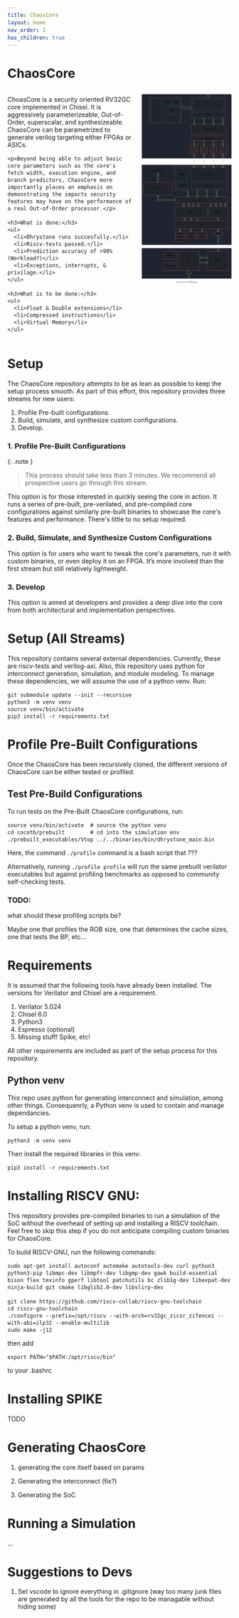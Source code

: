 ```yaml
---
title: ChaosCore
layout: home
nav_order: 1
has_children: true
---
```



# ChaosCore

<div style="display: flex; align-items: flex-start;">
  <div style="flex: 1; padding-right: 20px;">
    <p>ChoasCore is a security oriented RV32GC core implemented in Chisel. It is aggressively parameterizeable, Out-of-Order, superscalar, and synthesizeable.  ChaosCore can be parametrized to generate verilog targeting either FPGAs or ASICs.</p>

    <p>Beyond being able to adjust basic core parameters such as the core's fetch width, execution engine, and branch predictors, ChaosCore more importantly places an emphasis on demonstrating the impacts security features may have on the performance of a real Out-of-Order processor.</p>

    <h3>What is done:</h3>
    <ul>
      <li>Dhrystone runs succesfully.</li>
      <li>Riscv-tests passed.</li>
      <li>Prediction accuracy of >90% (Workload?)</li>
      <li>Exceptions, interrupts, & privilage.</li>
    </ul>

    <h3>What is to be done:</h3>
    <ul>
      <li>Float & Double extensions</li>
      <li>Compressed instructions</li>
      <li>Virtual Memory</li>
    </ul>

  </div>

  <div style="max-width: 40%;">
    <img src="drawio/Core.drawio.svg" style="max-width: 100%;"/>
  </div>
</div>



# Setup
The ChaosCore repository attempts to be as lean as possible to keep the setup process smooth. As part of this effort, this repository provides three streams for new users:

1. Profile Pre-built configurations.
2. Build, simulate, and synthesize custom configurations.
3. Develop. 


### 1. Profile Pre-Built Configurations

{: .note }
> This process should take less than 3 minutes. We recommend all prospective users go through this stream.

This option is for those interested in quickly seeing the core in action. It runs a series of pre-built, pre-verilated, and pre-compiled core configurations against similarly pre-built binaries to showcase the core's features and performance. There's little to no setup required.

### 2. Build, Simulate, and Synthesize Custom Configurations

This option is for users who want to tweak the core's parameters, run it with custom binaries, or even deploy it on an FPGA. It’s more involved than the first stream but still relatively lightweight.

### 3. Develop

This option is aimed at developers and provides a deep dive into the core from both architectural and implementation perspectives.


# Setup (All Streams)

This repository contains several external dependencies. Currently, these are riscv-tests and verilog-axi. Also, this repository uses python for interconnect generation, simulation, and module modeling. To manage these dependencies, we will assume the use of a python venv. Run:

```
git submodule update --init --recursive
python3 -m venv venv
source venv/bin/activate
pip3 install -r requirements.txt
```




# Profile Pre-Built Configurations

Once the ChaosCore has been recursively cloned, the different versions of ChaosCore can be either tested or profiled. 

## Test Pre-Build Configurations

To run tests on the Pre-Built ChaosCore configurations, run: 

```
source venv/bin/activate  # source the python venv
cd cocotb/prebuilt        # cd into the simulation env
./prebuilt_executables/Vtop ../../binaries/bin/dhrystone_main.bin 
```

Here, the command `./profile` command is a bash script that ???


Alternatively, running `./profile profile` will run the same prebuilt verilator executables but against profiling benchmarks as opposed to community self-checking tests. 


### TODO: 

what should these profiling scripts be?


Maybe one that profiles the ROB size, one that determines the cache sizes, one that tests the BP, etc...







# Requirements 

It is assumed that the following tools have already been installed. The versions for Verilator and Chisel are a requirement.

1. Verilator 5.024
2. Chisel 6.0
3. Python3
4. Espresso (optional)
5. Missing stuff! Spike, etc!

All other requirements are included as part of the setup process for this repository.


## Python venv

This repo uses python for generating interconnect and simulation, among other things. Consequenrly, a Python venv is used to contain and manage dependancies. 

To setup a python venv, run:

```
python3 -m venv venv
```

Then install the required libraries in this venv:

```
pip3 install -r requirements.txt
```

# Installing RISCV GNU:

This repository provides pre-compiled binaries to run a simulation of the SoC without the overhead of setting up and installing a RISCV toolchain. Feel free to skip this step if you do not anticipate compiling custom binaries for ChaosCore.

To build RISCV-GNU, run the following commands: 
```
sudo apt-get install autoconf automake autotools-dev curl python3 python3-pip libmpc-dev libmpfr-dev libgmp-dev gawk build-essential bison flex texinfo gperf libtool patchutils bc zlib1g-dev libexpat-dev ninja-build git cmake libglib2.0-dev libslirp-dev

git clone https://github.com/riscv-collab/riscv-gnu-toolchain
cd riscv-gnu-toolchain
./configure --prefix=/opt/riscv --with-arch=rv32gc_zicsr_zifencei --with-abi=ilp32 --enable-multilib
sudo make -j12
```
then add 
```
export PATH="$PATH:/opt/riscv/bin"
```
to your .bashrc

# Installing SPIKE

TODO


# Generating ChaosCore

1) generating the core itself based on params

2) Generating the interconnect (fix?)

3) Generating the SoC


# Running a Simulation


...



# Suggestions to Devs
1) Set vscode to ignore everything in .gitignore (way too many junk files are generated by all the tools for the repo to be managable without hiding some)



